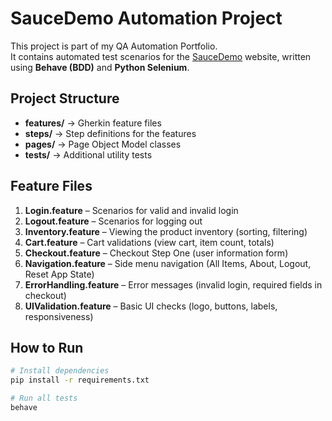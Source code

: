 # SauceDemo Automation Project

This project is part of my QA Automation Portfolio.  
It contains automated test scenarios for the [SauceDemo](https://www.saucedemo.com/) website,
written using **Behave (BDD)** and **Python Selenium**.

## Project Structure
- **features/** → Gherkin feature files  
- **steps/** → Step definitions for the features  
- **pages/** → Page Object Model classes  
- **tests/** → Additional utility tests  

## Feature Files
1. **Login.feature** – Scenarios for valid and invalid login  
2. **Logout.feature** – Scenarios for logging out  
3. **Inventory.feature** – Viewing the product inventory (sorting, filtering)  
4. **Cart.feature** – Cart validations (view cart, item count, totals)  
5. **Checkout.feature** – Checkout Step One (user information form)  
6. **Navigation.feature** – Side menu navigation (All Items, About, Logout, Reset App State)  
7. **ErrorHandling.feature** – Error messages (invalid login, required fields in checkout)  
8. **UIValidation.feature** – Basic UI checks (logo, buttons, labels, responsiveness)  

## How to Run
```bash
# Install dependencies
pip install -r requirements.txt

# Run all tests
behave
